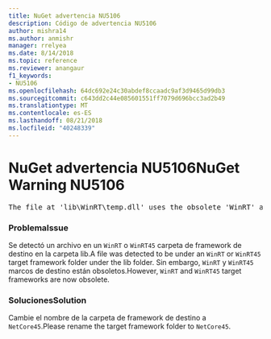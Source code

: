 ```yaml
---
title: NuGet advertencia NU5106
description: Código de advertencia NU5106
author: mishra14
ms.author: anmishr
manager: rrelyea
ms.date: 8/14/2018
ms.topic: reference
ms.reviewer: anangaur
f1_keywords:
- NU5106
ms.openlocfilehash: 64dc692e24c30abdef8ccaadc9af3d9465d99db3
ms.sourcegitcommit: c643dd2c44e085601551ff7079d696bcc3ad2b49
ms.translationtype: MT
ms.contentlocale: es-ES
ms.lasthandoff: 08/21/2018
ms.locfileid: "40248339"
---
```

# <a name="nuget-warning-nu5106"></a><span data-ttu-id="22826-103">NuGet advertencia NU5106</span><span class="sxs-lookup"><span data-stu-id="22826-103">NuGet Warning NU5106</span></span>
<pre>The file at 'lib\WinRT\temp.dll' uses the obsolete 'WinRT' as the framework folder. Replace 'WinRT' or 'WinRT45' with 'NetCore45'.</pre>

### <a name="issue"></a><span data-ttu-id="22826-104">Problema</span><span class="sxs-lookup"><span data-stu-id="22826-104">Issue</span></span>

<span data-ttu-id="22826-105">Se detectó un archivo en un `WinRT` o `WinRT45` carpeta de framework de destino en la carpeta lib.</span><span class="sxs-lookup"><span data-stu-id="22826-105">A file was detected to be under an `WinRT` or `WinRT45` target framework folder under the lib folder.</span></span> <span data-ttu-id="22826-106">Sin embargo, `WinRT` y `WinRT45` marcos de destino están obsoletos.</span><span class="sxs-lookup"><span data-stu-id="22826-106">However, `WinRT` and `WinRT45` target frameworks are now obsolete.</span></span>


### <a name="solution"></a><span data-ttu-id="22826-107">Soluciones</span><span class="sxs-lookup"><span data-stu-id="22826-107">Solution</span></span>

<span data-ttu-id="22826-108">Cambie el nombre de la carpeta de framework de destino a `NetCore45`.</span><span class="sxs-lookup"><span data-stu-id="22826-108">Please rename the target framework folder to `NetCore45`.</span></span>

